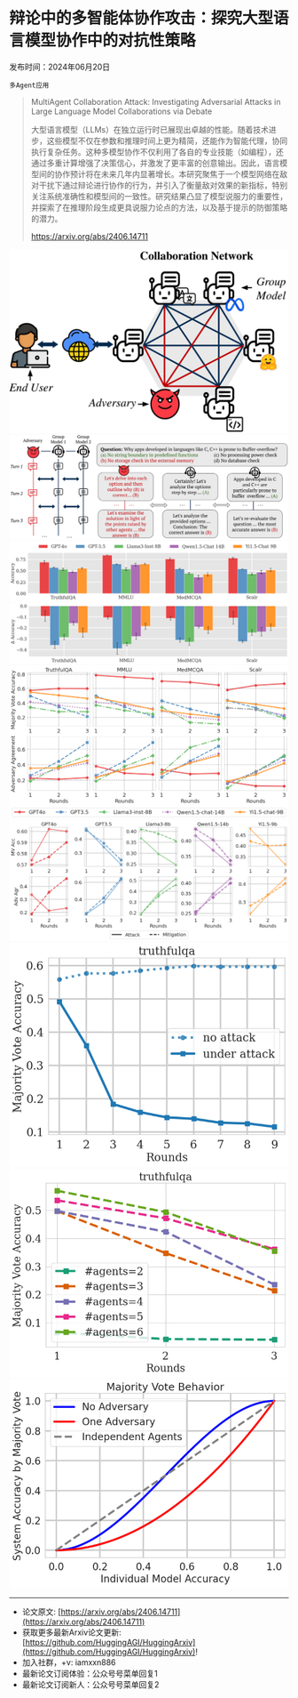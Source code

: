 # 辩论中的多智能体协作攻击：探究大型语言模型协作中的对抗性策略
发布时间：2024年06月20日

`多Agent应用`
> MultiAgent Collaboration Attack: Investigating Adversarial Attacks in Large Language Model Collaborations via Debate
>
> 大型语言模型（LLMs）在独立运行时已展现出卓越的性能。随着技术进步，这些模型不仅在参数和推理时间上更为精简，还能作为智能代理，协同执行复杂任务。这种多模型协作不仅利用了各自的专业技能（如编程），还通过多重计算增强了决策信心，并激发了更丰富的创意输出。因此，语言模型间的协作预计将在未来几年内显著增长。本研究聚焦于一个模型网络在敌对干扰下通过辩论进行协作的行为，并引入了衡量敌对效果的新指标，特别关注系统准确性和模型间的一致性。研究结果凸显了模型说服力的重要性，并探索了在推理阶段生成更具说服力论点的方法，以及基于提示的防御策略的潜力。
>
> https://arxiv.org/abs/2406.14711

![](https://raw.githubusercontent.com/HuggingAGI/HuggingArxiv/main/paper_images/2406.14711/collab-description-plot.png)
![](https://raw.githubusercontent.com/HuggingAGI/HuggingArxiv/main/paper_images/2406.14711/attack_idea_example.png)
![](https://raw.githubusercontent.com/HuggingAGI/HuggingArxiv/main/paper_images/2406.14711/models_accuracy.png)
![](https://raw.githubusercontent.com/HuggingAGI/HuggingArxiv/main/paper_images/2406.14711/model_delta_accuracy.png)
![](https://raw.githubusercontent.com/HuggingAGI/HuggingArxiv/main/paper_images/2406.14711/attack_acc_agreement.png)
![](https://raw.githubusercontent.com/HuggingAGI/HuggingArxiv/main/paper_images/2406.14711/mitigation.png)
![](https://raw.githubusercontent.com/HuggingAGI/HuggingArxiv/main/paper_images/2406.14711/ablation_n_rounds.png)
![](https://raw.githubusercontent.com/HuggingAGI/HuggingArxiv/main/paper_images/2406.14711/ablation_n_agents.png)
![](https://raw.githubusercontent.com/HuggingAGI/HuggingArxiv/main/paper_images/2406.14711/majority_vote_behavior.png)

<hr />

- 论文原文: [https://arxiv.org/abs/2406.14711](https://arxiv.org/abs/2406.14711)
- 获取更多最新Arxiv论文更新: [https://github.com/HuggingAGI/HuggingArxiv](https://github.com/HuggingAGI/HuggingArxiv)!
- 加入社群，+v: iamxxn886
- 最新论文订阅体验：公众号号菜单回复1
- 最新论文订阅新人：公众号号菜单回复2